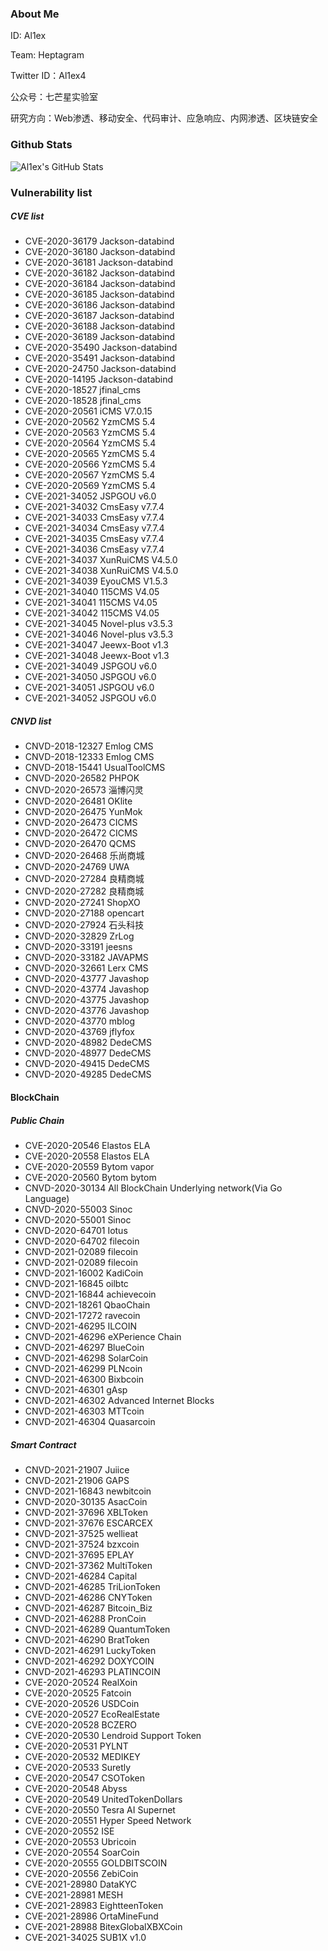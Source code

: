 ### About Me
ID: Al1ex

Team: Heptagram

Twitter ID：Al1ex4

公众号：七芒星实验室

研究方向：Web渗透、移动安全、代码审计、应急响应、内网渗透、区块链安全

### Github Stats

![Al1ex's GitHub Stats](https://github-readme-stats.vercel.app/api?username=Al1ex)


### Vulnerability list
##### CVE list
- CVE-2020-36179 Jackson-databind
- CVE-2020-36180 Jackson-databind
- CVE-2020-36181 Jackson-databind
- CVE-2020-36182 Jackson-databind
- CVE-2020-36184 Jackson-databind
- CVE-2020-36185 Jackson-databind
- CVE-2020-36186 Jackson-databind
- CVE-2020-36187 Jackson-databind
- CVE-2020-36188 Jackson-databind
- CVE-2020-36189 Jackson-databind
- CVE-2020-35490 Jackson-databind
- CVE-2020-35491 Jackson-databind
- CVE-2020-24750 Jackson-databind
- CVE-2020-14195 Jackson-databind
- CVE-2020-18527 jfinal_cms 
- CVE-2020-18528 jfinal_cms
- CVE-2020-20561 iCMS V7.0.15
- CVE-2020-20562 YzmCMS 5.4
- CVE-2020-20563 YzmCMS 5.4
- CVE-2020-20564 YzmCMS 5.4
- CVE-2020-20565 YzmCMS 5.4
- CVE-2020-20566 YzmCMS 5.4
- CVE-2020-20567 YzmCMS 5.4
- CVE-2020-20569 YzmCMS 5.4
- CVE-2021-34052 JSPGOU v6.0
- CVE-2021-34032 CmsEasy v7.7.4
- CVE-2021-34033 CmsEasy v7.7.4
- CVE-2021-34034 CmsEasy v7.7.4
- CVE-2021-34035 CmsEasy v7.7.4
- CVE-2021-34036 CmsEasy v7.7.4
- CVE-2021-34037 XunRuiCMS V4.5.0
- CVE-2021-34038 XunRuiCMS V4.5.0
- CVE-2021-34039 EyouCMS V1.5.3
- CVE-2021-34040 115CMS V4.05
- CVE-2021-34041 115CMS V4.05
- CVE-2021-34042 115CMS V4.05
- CVE-2021-34045 Novel-plus v3.5.3
- CVE-2021-34046 Novel-plus v3.5.3
- CVE-2021-34047 Jeewx-Boot v1.3
- CVE-2021-34048 Jeewx-Boot v1.3
- CVE-2021-34049 JSPGOU v6.0
- CVE-2021-34050 JSPGOU v6.0
- CVE-2021-34051 JSPGOU v6.0
- CVE-2021-34052 JSPGOU v6.0

##### CNVD list
- CNVD-2018-12327 Emlog CMS
- CNVD-2018-12333 Emlog CMS
- CNVD-2018-15441 UsualToolCMS
- CNVD-2020-26582 PHPOK
- CNVD-2020-26573 淄博闪灵
- CNVD-2020-26481 OKlite
- CNVD-2020-26475 YunMok
- CNVD-2020-26473 CICMS
- CNVD-2020-26472 CICMS
- CNVD-2020-26470 QCMS
- CNVD-2020-26468 乐尚商城
- CNVD-2020-24769 UWA
- CNVD-2020-27284 良精商城
- CNVD-2020-27282 良精商城
- CNVD-2020-27241 ShopXO
- CNVD-2020-27188 opencart
- CNVD-2020-27924 石头科技
- CNVD-2020-32829 ZrLog
- CNVD-2020-33191 jeesns
- CNVD-2020-33182 JAVAPMS
- CNVD-2020-32661 Lerx CMS
- CNVD-2020-43777 Javashop
- CNVD-2020-43774 Javashop
- CNVD-2020-43775 Javashop
- CNVD-2020-43776 Javashop
- CNVD-2020-43770 mblog
- CNVD-2020-43769 jflyfox
- CNVD-2020-48982 DedeCMS
- CNVD-2020-48977 DedeCMS
- CNVD-2020-49415 DedeCMS
- CNVD-2020-49285 DedeCMS

#### BlockChain
##### Public Chain
- CVE-2020-20546  Elastos ELA
- CVE-2020-20558  Elastos ELA
- CVE-2020-20559  Bytom vapor
- CVE-2020-20560  Bytom bytom
- CNVD-2020-30134 All BlockChain Underlying network(Via Go Language)
- CNVD-2020-55003 Sinoc
- CNVD-2020-55001 Sinoc
- CNVD-2020-64701 Iotus
- CNVD-2020-64702 filecoin
- CNVD-2021-02089 filecoin
- CNVD-2021-02089 filecoin
- CNVD-2021-16002 KadiCoin
- CNVD-2021-16845 oilbtc
- CNVD-2021-16844 achievecoin
- CNVD-2021-18261 QbaoChain
- CNVD-2021-17272 ravecoin
- CNVD-2021-46295 ILCOIN
- CNVD-2021-46296 eXPerience Chain
- CNVD-2021-46297 BlueCoin
- CNVD-2021-46298 SolarCoin
- CNVD-2021-46299 PLNcoin
- CNVD-2021-46300 Bixbcoin
- CNVD-2021-46301 gAsp
- CNVD-2021-46302 Advanced Internet Blocks
- CNVD-2021-46303 MTTcoin
- CNVD-2021-46304 Quasarcoin

##### Smart Contract
- CNVD-2021-21907 Juiice
- CNVD-2021-21906 GAPS
- CNVD-2021-16843 newbitcoin
- CNVD-2020-30135 AsacCoin
- CNVD-2021-37696 XBLToken
- CNVD-2021-37676 ESCARCEX
- CNVD-2021-37525 wellieat
- CNVD-2021-37524 bzxcoin
- CNVD-2021-37695 EPLAY
- CNVD-2021-37362 MultiToken
- CNVD-2021-46284 Capital
- CNVD-2021-46285 TriLionToken
- CNVD-2021-46286 CNYToken
- CNVD-2021-46287 Bitcoin_Biz
- CNVD-2021-46288 PronCoin
- CNVD-2021-46289 QuantumToken
- CNVD-2021-46290 BratToken
- CNVD-2021-46291 LuckyToken
- CNVD-2021-46292 DOXYCOIN
- CNVD-2021-46293 PLATINCOIN
- CVE-2020-20524  RealXoin
- CVE-2020-20525  Fatcoin
- CVE-2020-20526  USDCoin
- CVE-2020-20527  EcoRealEstate
- CVE-2020-20528  BCZERO
- CVE-2020-20530  Lendroid Support Token
- CVE-2020-20531  PYLNT
- CVE-2020-20532  MEDIKEY
- CVE-2020-20533  Suretly
- CVE-2020-20547  CSOToken
- CVE-2020-20548  Abyss
- CVE-2020-20549  UnitedTokenDollars
- CVE-2020-20550  Tesra AI Supernet
- CVE-2020-20551  Hyper Speed Network
- CVE-2020-20552  ISE
- CVE-2020-20553  Ubricoin
- CVE-2020-20554  SoarCoin
- CVE-2020-20555  GOLDBITSCOIN
- CVE-2020-20556  ZebiCoin
- CVE-2021-28980  DataKYC
- CVE-2021-28981  MESH
- CVE-2021-28983  EightteenToken
- CVE-2021-28986  OrtaMineFund
- CVE-2021-28988  BitexGlobalXBXCoin
- CVE-2021-34025  SUB1X v1.0
